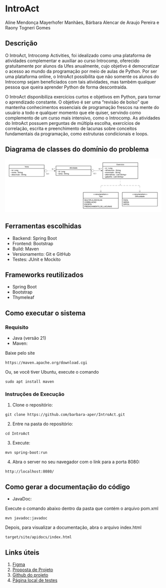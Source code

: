 # IntroAct
Aline Mendonça Mayerhofer Manhães, Bárbara Alencar de Araujo Pereira e Raony Togneri Gomes

## Descrição
O IntroAct, Introcomp Activities, foi idealizado como uma plataforma de atividades complementar e auxiliar ao curso Introcomp, oferecido gratuitamente por alunos da Ufes anualmente, cujo objetivo é democratizar o acesso ao mundo da programação por meio de aulas de Python. Por ser uma plataforma online, o IntroAct possibilita que não somente os alunos do Introcomp sejam beneficiados com tais atividades, mas também qualquer pessoa que queira aprender Python de forma descontraída. 

O IntroAct disponibiliza exercícios curtos e objetivos em Python, para tornar o aprendizado constante. O objetivo é ser uma “revisão de bolso” que mantenha conhecimentos essenciais de programação frescos na mente do usuário a todo e qualquer momento que ele quiser, servindo como complemento de um curso mais intensivo, como o Introcomp. As atividades do IntroAct possuem perguntas de múltipla escolha, exercícios de correlação, escrita e preenchimento de lacunas sobre conceitos fundamentais da programação, como estruturas condicionais e loops.

## Diagrama de classes do domínio do problema
![Diagrama UML](UML.png)

## Ferramentas escolhidas
- Backend: Spring Boot
- Frontend: Bootstrap
- Build: Maven
- Versionamento: Git e GitHub
- Testes: JUnit e Mockito

## Frameworks reutilizados
- Spring Boot
- Bootstrap
- Thymeleaf

## Como executar o sistema
### Requisito
- Java (versão 21)
- Maven:

Baixe pelo site
```
https://maven.apache.org/download.cgi
```
Ou, se você tiver Ubuntu, execute o comando
```
sudo apt install maven
```
### Instruções de Execução
1. Clone o repositório:
```
git clone https://github.com/barbara-aper/IntroAct.git
```
2. Entre na pasta do repositório:
```
cd IntroAct
```
3. Execute:
```
mvn spring-boot:run
```
4. Abra o server no seu navegador com o link para a porta 8080:
```
http://localhost:8080/
```

## Como gerar a documentação do código
- JavaDoc:

Execute o comando abaixo dentro da pasta que contém o arquivo pom.xml
```
mvn javadoc:javadoc
```
Depois, para visualizar a documentação, abra o arquivo index.html
```
target/site/apidocs/index.html
```

## Links úteis
1. [Figma](https://www.figma.com/design/9x6Vid5HhN2tHv1BTIix64/IntroAct?node-id=0-1&p=f)
2. [Proposta de Projeto](https://docs.google.com/document/d/1AbIpTwdoQhO9LcvEFK6X2nOIlPTqKL4j0UVvDhPbMDU/edit?tab=t.0)
3. [Github do projeto](https://github.com/barbara-aper/IntroAct)
4. [Página local de testes](http://localhost:8080/)
